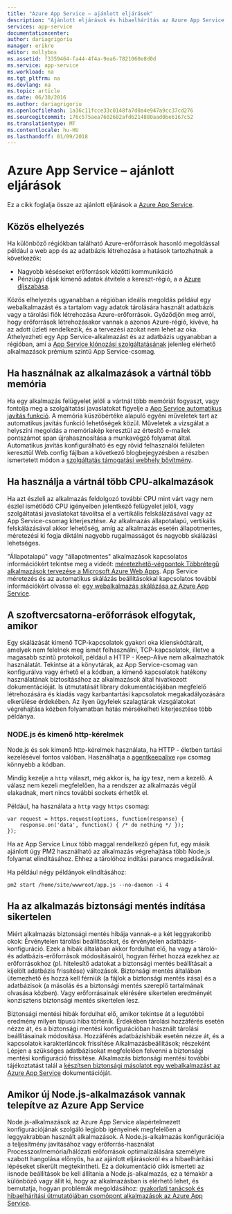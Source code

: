 ```yaml
---
title: "Azure App Service – ajánlott eljárások"
description: "Ajánlott eljárások és hibaelhárítás az Azure App Service megismerése"
services: app-service
documentationcenter: 
author: dariagrigoriu
manager: erikre
editor: mollybos
ms.assetid: f3359464-fa44-4f4a-9ea6-7821060e8d0d
ms.service: app-service
ms.workload: na
ms.tgt_pltfrm: na
ms.devlang: na
ms.topic: article
ms.date: 06/30/2016
ms.author: dariagrigoriu
ms.openlocfilehash: 1a36c11fcce33c0148fa7d0a4e947a9cc37cd276
ms.sourcegitcommit: 176c575aea7602682afd6214880aad0be6167c52
ms.translationtype: MT
ms.contentlocale: hu-HU
ms.lasthandoff: 01/09/2018
---
```

# <a name="best-practices-for-azure-app-service"></a>Azure App Service – ajánlott eljárások
Ez a cikk foglalja össze az ajánlott eljárások a [Azure App Service](http://go.microsoft.com/fwlink/?LinkId=529714). 

## <a name="colocation"></a>Közös elhelyezés
Ha különböző régiókban található Azure-erőforrások hasonló megoldással például a web app és az adatbázis létrehozása a hatások tartozhatnak a következők:

* Nagyobb késéseket erőforrások közötti kommunikáció
* Pénzügyi díjak kimenő adatok átvitele a kereszt-régió, a a [Azure díjszabása](https://azure.microsoft.com/pricing/details/data-transfers).

Közös elhelyezés ugyanabban a régióban ideális megoldás például egy webalkalmazást és a tartalom vagy adatok tárolására használt adatbázis vagy a tárolási fiók létrehozása Azure-erőforrások. Győződjön meg arról, hogy erőforrások létrehozásakor vannak a azonos Azure-régió, kivéve, ha az adott üzleti rendelkezik, és a tervezési azokat nem lehet az oka. Áthelyezheti egy App Service-alkalmazást és az adatbázis ugyanabban a régióban, ami a [App Service klónozási szolgáltatásának](app-service-web-app-cloning.md) jelenleg elérhető alkalmazások prémium szintű App Service-csomag.   

## <a name="memoryresources"></a>Ha használnak az alkalmazások a vártnál több memória
Ha egy alkalmazás felügyelet jelöli a vártnál több memóriát fogyaszt, vagy fontolja meg a szolgáltatási javaslatokat figyelje a [App Service automatikus javítás funkció](https://azure.microsoft.com/blog/auto-healing-windows-azure-web-sites). A memória küszöbértéke alapuló egyéni műveletek tart az automatikus javítás funkció lehetőségek közül. Műveletek a vizsgálat a helyszíni megoldás a memóriakép keresztül az értesítő e-mailek pontszámot span újrahasznosítása a munkavégző folyamat által. Automatikus javítás konfigurálható és egy rövid felhasználói felületen keresztül Web.config fájlban a következő blogbejegyzésben a részben ismertetett módon a [szolgáltatás támogatási webhely bővítmény](https://azure.microsoft.com/blog/additional-updates-to-support-site-extension-for-azure-app-service-web-apps).   

## <a name="CPUresources"></a>Ha használja a vártnál több CPU-alkalmazások
Ha azt észleli az alkalmazás feldolgozó további CPU mint várt vagy nem észlel ismétlődő CPU igényeiben jelentkező felügyelet jelöli, vagy szolgáltatási javaslatokat távolítsa el a vertikális felskálázásával vagy az App Service-csomag kiterjesztése. Az alkalmazás állapotalapú, vertikális felskálázásával akkor lehetőség, amíg az alkalmazás esetén állapotmentes, méretezési ki fogja diktálni nagyobb rugalmasságot és nagyobb skálázási lehetséges. 

"Állapotalapú" vagy "állapotmentes" alkalmazások kapcsolatos információkért tekintse meg a videót: [méretezhető-végpontok Többrétegű alkalmazások tervezése a Microsoft Azure Web Apps](https://channel9.msdn.com/Events/TechEd/NorthAmerica/2014/DEV-B414#fbid=?hashlink=fbid). App Service méretezés és az automatikus skálázás beállításokkal kapcsolatos további információkért olvassa el: [egy webalkalmazás skálázása az Azure App Service](web-sites-scale.md).  

## <a name="socketresources"></a>A szoftvercsatorna-erőforrások elfogytak, amikor
Egy skálázását kimenő TCP-kapcsolatok gyakori oka klienskódtárait, amelyek nem felelnek meg ismét felhasználni, TCP-kapcsolatok, illetve a magasabb szintű protokoll, például a HTTP - Keep-Alive nem alkalmazhatók használatát. Tekintse át a könyvtárak, az App Service-csomag van konfigurálva vagy érhető el a kódban, a kimenő kapcsolatok hatékony használatának biztosításához az alkalmazások által hivatkozott dokumentációját. Is útmutatását library dokumentációjában megfelelő létrehozására és kiadás vagy karbantartási kapcsolatok megakadályozására elkerülése érdekében. Az ilyen ügyfelek szalagtárak vizsgálatokat végrehajtása közben folyamatban hatás mérsékelheti kiterjesztése több példánya.

### <a name="nodejs-and-outgoing-http-requests"></a>NODE.js és kimenő http-kérelmek
Node.js és sok kimenő http-kérelmek használata, ha HTTP - életben tartási kezelésével fontos valóban. Használhatja a [agentkeepalive](https://www.npmjs.com/package/agentkeepalive) `npm` csomag könnyebb a kódban.

Mindig kezelje a `http` választ, még akkor is, ha így tesz, nem a kezelő. A válasz nem kezeli megfelelően, ha a rendszer az alkalmazás végül elakadnak, mert nincs további sockets érhetők el.

Például, ha használata a `http` vagy `https` csomag:

```
var request = https.request(options, function(response) {
    response.on('data', function() { /* do nothing */ });
});
```

Ha az App Service Linux több maggal rendelkező gépen fut, egy másik ajánlott úgy PM2 használható az alkalmazás végrehajtása több Node.js folyamat elindításához. Ehhez a tárolóhoz indítási parancs megadásával.

Ha például négy példányok elindításához:

`pm2 start /home/site/wwwroot/app.js --no-daemon -i 4`

## <a name="appbackup"></a>Ha az alkalmazás biztonsági mentés indítása sikertelen
Miért alkalmazás biztonsági mentés hibája vannak-e a két leggyakoribb okok: Érvénytelen tárolási beállításokat, és érvénytelen adatbázis-konfiguráció. Ezek a hibák általában akkor fordulhat elő, ha vagy a tároló- és adatbázis-erőforrások módosításairól, hogyan férhet hozzá ezekhez az erőforrásokhoz (pl. hitelesítő adatokat a biztonsági mentés beállításait a kijelölt adatbázis frissítése) változások. Biztonsági mentés általában ütemezhető és hozzá kell férniük (a fájlok a biztonsági mentés írása) és a adatbázisok (a másolás és a biztonsági mentés szereplő tartalmának olvasása közben). Vagy erőforrásainak elérésére sikertelen eredményét konzisztens biztonsági mentés sikertelen lesz. 

Biztonsági mentési hibák fordulhat elő, amikor tekintse át a legutóbbi eredmény milyen típusú hiba történik. Érdekében tárolási hozzáférés esetén nézze át, és a biztonsági mentési konfigurációban használt tárolási beállításainak módosítása. Hozzáférés adatbázishibák esetén nézze át, és a kapcsolatok karakterláncok frissítése Alkalmazásbeállítások; részeként Lépjen a szükséges adatbázisokat megfelelően felvenni a biztonsági mentési konfiguráció frissítése. Alkalmazás biztonsági mentési további tájékoztatást talál a [készítsen biztonsági másolatot egy webalkalmazást az Azure App Service](web-sites-backup.md) dokumentációját.

## <a name="nodejs"></a>Amikor új Node.js-alkalmazások vannak telepítve az Azure App Service
Node.js-alkalmazások az Azure App Service alapértelmezett konfigurációjának szolgáló legjobb igényeinek megfelelően a leggyakrabban használt alkalmazások. A Node.js-alkalmazás konfigurációja a teljesítmény javításához vagy erőforrás-használat Processzor/memória/hálózati erőforrások optimalizálására személyre szabott hangolása előnyös, ha az ajánlott eljárásokról és a hibaelhárítási lépéseket sikerült megtekintheti. Ez a dokumentáció cikk ismerteti az iisnode beállítások be kell állítania a Node.js-alkalmazás, ez a témakör a különböző vagy állít ki, hogy az alkalmazásban is elérhető lehet, és bemutatja, hogyan problémák megoldásához: [gyakorlati tanácsok és hibaelhárítási útmutatójában csomópont alkalmazások az Azure App Service](app-service-web-nodejs-best-practices-and-troubleshoot-guide.md).   

